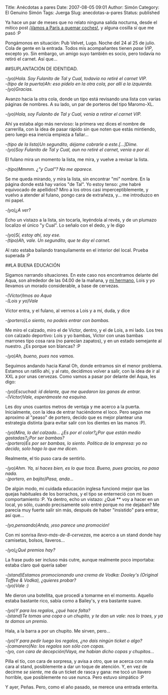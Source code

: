 Title: Anécdotas a pares
Date: 2007-08-05 09:01
Author: Simón
Category: El Genuino Simón
Tags: Juerga
Slug: anecdotas-a-pares
Status: published

Ya hace un par de meses que no relato ninguna salida nocturna, desde el
mítico post [¡Vamos a París a quemar
coches!]({filename}/el-genuino-simon/vamos-a-paris-a-quemar-coches.md),
y alguna cosilla sí que me pasó :P

Pongámonos en situación: Pub Velvet, Lugo. Noche del 24 al 25 de julio.
Cola de gente en la entrada. Todos mis acompañantes tienen *pase VIP*,
excepto yo. Sin embargo, un amigo suyo también es socio, pero todavía no
retiró el carnet. Así que...

##SUPLANTACIÓN DE IDENTIDAD.

-*(yo)Hola. Soy Fulanito de Tal y Cual, todavía no retiré el carnet
VIP.*  
-*(tipo de la puerta)Ah: eso pídelo en la otra cola, por allí a la
izquierda.*  
-*(yo)Gracias.*

Avanzo hacia la otra cola, donde un tipo está revisando una lista con
varias páginas de nombres. A su lado, un par de porteros del tipo
Maromo-XL.

-*(yo)Hola, soy Fulanito de Tal y Cual, venía a retirar el carnet VIP.*

Ahí ya estaba algo más nervioso: la primera vez dices el nombre de
carrerilla, con la idea de pasar rápido sin que noten que estás
mintiendo, pero luego esa inercia empieza a fallar...

-*(tipo de la lista)Un segundito, déjame cobrarle a este.[...]Dime.*  
-*(yo)Soy Fulanito de Tal y Cual, aun no retiré el carnet, venía a por
él.*

El fulano mira un momento la lista, me mira, y vuelve a revisar la
lista.

-*(tipo)Mmmm. ¿"y Cual"? No me aparece.*

Se me queda mirando, y mira la lista, sin encontrar "mi" nombre. En la
página donde está hay varios "de Tal". Yo estoy tenso: ¿me habré
equivocado de apellidos? Miro a los otros casi imperceptiblemente, y
vuelvo a atender al fulano, pongo cara de extrañeza, y... me introduzco
en mi papel.

-*(yo)¿A ver?*

Echo un vistazo a la lista, sin tocarla, leyéndola al revés, y de un
plumazo localizo el único "y Cual". Lo señalo con el dedo, y le digo

-*(yo)Sí, estoy ahí, soy ese.*  
-*(tipo)Ah, vale. Un segundito, que te doy el carnet.*

Al rato estaba bailando tranquilamente en el interior del local. Prueba
superada :P

##LA BUENA EDUCACIÓN

Sigamos narrando situaciones. En este caso nos encontramos delante del
Aqua, son alrededor de las 04.00 de la mañana, y [mi
hermano](http://oblogdevictor.blogspot.com/), Lois y yo llevamos un
morado considerable, a base de cervezas.

-*(Víctor)Imos ao Aqua*  
-*(Lois y yo)Vale*

Víctor entra, y el fulano, al vernos a Lois y a mí, duda, y dice

-*(portero)Lo siento, no podeis entrar con bambas.*

Me miro el calzado, miro el de Víctor, dentro, y el de Lois, a mi lado.
Los tres con calzado deportivo: Lois y yo bambas, Víctor con unas bambas
marrones tipo cosa rara (no parecían zapatos), y en un estado semejante
al nuestro. ¿Es porque son blancas? :P

-*(yo)Ah, bueno, pues nos vamos.*

Seguimos andando hacia Kanal Oh, donde entramos sin el menor problema.
Estamos un ratillo ahí, y al rato, decidimos volver a salir, con la idea
de ir al XXL a por unas cervezas. Como vamos a pasar por delante del
Aqua, les digo:

-*(yo)Escuchad: id delante, que me quedaron las ganas de entrar.*  
-*(Víctor)Vale, esperámoste na esquina.*

Les doy unos cuantos metros de ventaja y me acerco a la puerta.
Inicialmente, con la idea de entrar haciéndome el loco. Pero según me
aproximo al "peaso" de portero, decido que es mejor plantear una
estrategia distinta (para evitar salir con los dientes en las manos :P).

-*(yo)Mira, lo del calzado... ¿Es por el color?¿Por que están medio
gastadas?¿Por ser bambas?*  
-*(portero)Es por ser bambas, lo siento. Política de la empresa: yo no
decido, solo hago lo que me dicen.*

Realmente, el tío puso cara de sentirlo.

-*(yo)Ahm. Ya, si haces bien, es lo que toca. Bueno, pues gracias, no
pasa nada.*  
-*(portero, en bajito)Pasa, anda...*

De algún modo, mi cuidada educación inglesa funcionó mejor que las
quejas habituales de los borrachos, y el tipo se enterneció con mi buen
comportamiento :P. Ya dentro, echo un vistazo: ¿Qué \*\* voy a hacer en
un local, yo sólo, cuando precisamente solo entré porque no me dejaban?
Me parecía muy fuerte salir sin más, después de haber "insistido" para
entrar, así que...

-*(yo,pensando)Anda, ¡eso parece una promoción!*

Con mi sonrisa *llevo-más-de-8-cervezas*, me acerco a un stand donde hay
camisetas, bolsos, llaveros...

-*(yo)¿Qué premios hay?*

La frase pudo ser incluso más cutre, aunque realmente poco importaba:
estaba claro qué quería saber

-*(stand)Estamos promocionando una crema de Vodka: Dooley's (Original
Toffee & Vodka), ¿quieres probar?*  
-*(yo)Vale :)*

Me dieron una botellita, que procedí a tomarme en el momento. Aquello
estaba bastante rico, sabía como a Bailey's, y era bastante suave.

-*(yo)Y para los regalos, ¿qué hace falta?*  
-*(stand)Te tomas una copa o un chupito, y te dan un vale: nos lo
traes, y ya te damos un premio.*

Hala, a la barra a por un chupito. Me sirven, pero...

-*(yo)Y para pedir luego los regalos, ¿no dais ningún ticket o algo?*  
-*(camarero)No: los regalos son sólo con copas.*  
-*(yo, con cara de decepción)Vaya, me habían dicho copas y chupitos...*

Pilla el tío, con cara de sorpresa, y avisa a otro, que se acerca con
mala cara al stand, posiblemente a dar un toque de atención. Y, en vez
de decirme *se siente*, me da un ticket de rasca y gana: me tocó un
llavero horrible, que posiblemente no use nunca. Pero estuvo simpático
:P

Y ayer, Peñas. Pero, como el año pasado, se merece una entrada enterita.